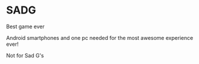 # SADG
Best game ever 

Android smartphones and one pc needed for the most awesome experience ever!

Not for Sad G's 
